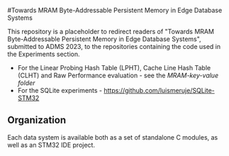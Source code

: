 #Towards MRAM Byte-Addressable Persistent Memory in Edge
Database Systems

This repository is a placeholder to redirect readers of "Towards MRAM Byte-Addressable Persistent Memory in Edge
Database Systems", submitted to ADMS 2023, to the repositories containing the code used in the Experiments section.
-    For the Linear Probing Hash Table (LPHT), Cache Line Hash Table (CLHT) and Raw Performance evaluation - see the *MRAM-key-value folder*
-    For the SQLite experiments - https://github.com/luismeruje/SQLite-STM32



## Organization
Each data system is available both as a set of standalone C modules, as well as an STM32 IDE project.



